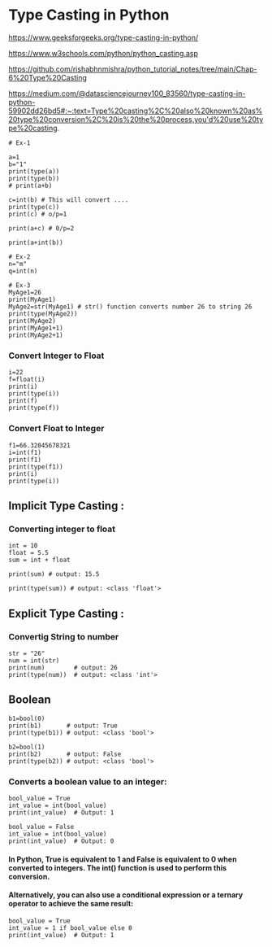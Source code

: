 # Type Casting in Python

https://www.geeksforgeeks.org/type-casting-in-python/

https://www.w3schools.com/python/python_casting.asp

https://github.com/rishabhnmishra/python_tutorial_notes/tree/main/Chap-6%20Type%20Casting

https://medium.com/@datasciencejourney100_83560/type-casting-in-python-59902dd26bd5#:~:text=Type%20casting%2C%20also%20known%20as%20type%20conversion%2C%20is%20the%20process,you'd%20use%20type%20casting.

```
# Ex-1

a=1
b="1"
print(type(a))
print(type(b))
# print(a+b)

c=int(b) # This will convert ....
print(type(c))
print(c) # o/p=1

print(a+c) # 0/p=2

print(a+int(b))
```
```
# Ex-2
n="m"
q=int(n)
```
```
# Ex-3
MyAge1=26
print(MyAge1)
MyAge2=str(MyAge1) # str() function converts number 26 to string 26
print(type(MyAge2))
print(MyAge2)
print(MyAge1+1)
print(MyAge2+1)
```
### Convert Integer to Float
```
i=22
f=float(i)
print(i)
print(type(i))
print(f)
print(type(f))
```
### Convert Float to Integer

```
f1=66.32045678321
i=int(f1)
print(f1)
print(type(f1))
print(i)
print(type(i))
``` 
## Implicit Type Casting : 
 
### Converting integer to float
```
int = 10
float = 5.5
sum = int + float

print(sum) # output: 15.5

print(type(sum)) # output: <class 'float'>
```
## Explicit Type Casting : 

### Convertig String to number
```
str = "26"
num = int(str)
print(num)        # output: 26
print(type(num))  # output: <class 'int'>
```

## Boolean
```
b1=bool(0)
print(b1)       # output: True
print(type(b1)) # output: <class 'bool'>

b2=bool(1)
print(b2)       # output: False
print(type(b2)) # output: <class 'bool'>
```
### Converts a boolean value to an integer:

```
bool_value = True
int_value = int(bool_value)
print(int_value)  # Output: 1

bool_value = False
int_value = int(bool_value)
print(int_value)  # Output: 0
```
#### In Python, True is equivalent to 1 and False is equivalent to 0 when converted to integers. The int() function is used to perform this conversion.

#### Alternatively, you can also use a conditional expression or a ternary operator to achieve the same result:

```
bool_value = True
int_value = 1 if bool_value else 0
print(int_value)  # Output: 1
```
